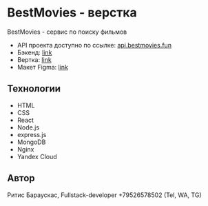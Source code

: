 # BestMovies - верстка
BestMovies - сервис по поиску фильмов
* API проекта доступно по ссылке: [api.bestmovies.fun](https://api.bestmovies.fun)
* Бэкенд: [link](https://github.com/RitisBarauskas/movies-explorer-api/)
* Вертка: [link](http://ritisbarauskas.github.io/movies-explorer-frontend/)
* Макет Figma: [link](https://www.figma.com/file/mCotQkPD6RtmsyZZszkCuo/Diploma-(Copy)?node-id=891%3A3857)

## Технологии
* HTML
* CSS
* React
* Node.js
* express.js
* MongoDB
* Nginx
* Yandex Cloud

## Автор
Ритис Бараускас, Fullstack-developer
+79526578502 (Tel, WA, TG)